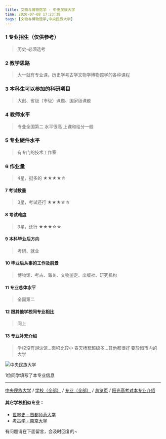 ```yaml
---
title: 文物与博物馆学 - 中央民族大学
time: 2020-07-08 17:23:39
tags: [文物与博物馆学,中央民族大学]
---
```

### 1 专业招生（仅供参考）  
> 历史-必须选考


### 2 教学思路
> 大一就有专业课，历史学考古学文物学博物馆学的各种课程


### 3 本科生可以参加的科研项目
>  大创、省级（市级）课题、国家级课题


### 4 教师水平
> 专业全国第二 水平很高 上课和给分一般


### 5 专业硬件水平
> 有专门的技术工作室


### 6 作业量
>4星，挺多的
★★★★☆


#### 7 考试数量
>3星，考试还行
★★★☆☆


#### 8 考试难度
> 3星，还行
★★★☆☆


#### 9 本科毕业后方向
> 考研、就业


#### 10 毕业后从事的工作及前景
> 博物馆、考古、海关、文物鉴定、出版社、研究机构


#### 11 专业总体水平
> 全国第二


#### 12 跟其他学校同专业相比
> 同上


#### 13 专业补充介绍
> 学校没有游泳馆…面积比较小 春天杨絮超级多…其他都很好 要珍惜市内的大学


![中央民族大学](http://upload-images.jianshu.io/upload_images/6206192-8bda91d9234c0d6b.jpeg?imageMogr2/auto-orient/strip%7CimageView2/2/w/1240)


1位同学填写了本专业信息
***
[中央民族大学](http://www.jianshu.com/p/031b8e873f35) / [学校（全部）](http://www.jianshu.com/p/3efa6bcca419) / [专业（全部）](http://www.jianshu.com/p/2d4c6d3552c2) / [总览页](http://www.jianshu.com/p/445daeb4fa00) / [阳光高考对本专业介绍](http://gaokao.chsi.com.cn/sch/zyk/view.do?schId=73394666&specId=73383755)

#### 其它学校相似专业：
- [世界史 - 首都师范大学](http://www.jianshu.com/p/cce9dba656dc)
- [考古学 - 南京大学](http://www.jianshu.com/p/8b1c9707de0a)

有问题请在下面留言，会及时回复的~